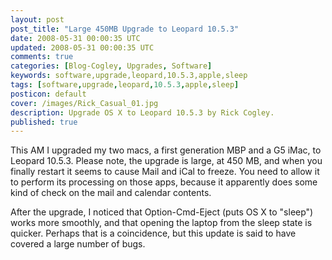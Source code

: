 ```yaml
---           
layout: post
post_title: "Large 450MB Upgrade to Leopard 10.5.3"
date: 2008-05-31 00:00:35 UTC
updated: 2008-05-31 00:00:35 UTC
comments: true
categories: [Blog-Cogley, Upgrades, Software]
keywords: software,upgrade,leopard,10.5.3,apple,sleep
tags: [software,upgrade,leopard,10.5.3,apple,sleep]
posticon: default
cover: /images/Rick_Casual_01.jpg
description: Upgrade OS X to Leopard 10.5.3 by Rick Cogley.
published: true
---
```

 
This AM I upgraded my two macs, a first generation MBP and a G5 iMac, to Leopard 10.5.3. Please note, the upgrade is large, at 450 MB, and when you finally restart it seems to cause Mail and iCal to freeze. You need to allow it to perform its processing on those apps, because it apparently does some kind of check on the mail and calendar contents.

After the upgrade, I noticed that Option-Cmd-Eject (puts OS X to "sleep") works more smoothly, and that opening the laptop from the sleep state is quicker. Perhaps that is a coincidence, but this update is said to have covered a large number of bugs.